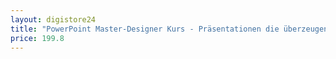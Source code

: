 ```yaml
---
layout: digistore24
title: "PowerPoint Master-Designer Kurs - Präsentationen die überzeugen"
price: 199.8
---
```


